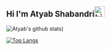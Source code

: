 ## Hi I'm Atyab Shabandri<img src="https://user-images.githubusercontent.com/1303154/88677602-1635ba80-d120-11ea-84d8-d263ba5fc3c0.gif" width="28px" alt="hi">



![Atyab's github stats](https://github-readme-stats.vercel.app/api?username=atyabshabandri&show_icons=true&theme=greywhite))

[![Top Langs](https://github-readme-stats.vercel.app/api/top-langs/?username=atyabshabandri&theme=greywhite)](https://github.com/anuraghazra/github-readme-stats)













